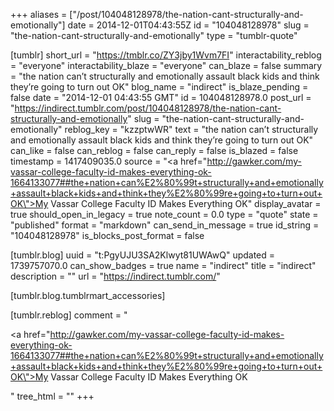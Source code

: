 +++
aliases = ["/post/104048128978/the-nation-cant-structurally-and-emotionally"]
date = 2014-12-01T04:43:55Z
id = "104048128978"
slug = "the-nation-cant-structurally-and-emotionally"
type = "tumblr-quote"

[tumblr]
short_url = "https://tmblr.co/ZY3jby1Wvm7FI"
interactability_reblog = "everyone"
interactability_blaze = "everyone"
can_blaze = false
summary = "the nation can’t structurally and emotionally assault black kids and think they’re going to turn out OK"
blog_name = "indirect"
is_blaze_pending = false
date = "2014-12-01 04:43:55 GMT"
id = 104048128978.0
post_url = "https://indirect.tumblr.com/post/104048128978/the-nation-cant-structurally-and-emotionally"
slug = "the-nation-cant-structurally-and-emotionally"
reblog_key = "kzzptwWR"
text = "the nation can’t structurally and emotionally assault black kids and think they’re going to turn out OK"
can_like = false
can_reblog = false
can_reply = false
is_blazed = false
timestamp = 1417409035.0
source = "<a href=\"http://gawker.com/my-vassar-college-faculty-id-makes-everything-ok-1664133077##the+nation+can%E2%80%99t+structurally+and+emotionally+assault+black+kids+and+think+they%E2%80%99re+going+to+turn+out+OK\">My Vassar College Faculty ID Makes Everything OK</a>"
display_avatar = true
should_open_in_legacy = true
note_count = 0.0
type = "quote"
state = "published"
format = "markdown"
can_send_in_message = true
id_string = "104048128978"
is_blocks_post_format = false

[tumblr.blog]
uuid = "t:PgyUJU3SA2Klwyt81UWAwQ"
updated = 1739757070.0
can_show_badges = true
name = "indirect"
title = "indirect"
description = ""
url = "https://indirect.tumblr.com/"

[tumblr.blog.tumblrmart_accessories]

[tumblr.reblog]
comment = "<p><a href=\"http://gawker.com/my-vassar-college-faculty-id-makes-everything-ok-1664133077##the+nation+can%E2%80%99t+structurally+and+emotionally+assault+black+kids+and+think+they%E2%80%99re+going+to+turn+out+OK\">My Vassar College Faculty ID Makes Everything OK</a></p>"
tree_html = ""
+++
